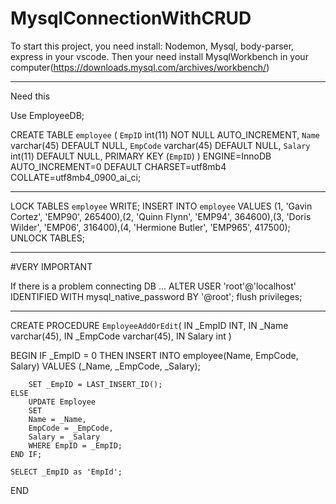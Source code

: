 # MysqlConnectionWithCRUD
To start this project, you need install:
Nodemon, Mysql, body-parser, express in your vscode.
Then your need install MysqlWorkbench in your computer(https://downloads.mysql.com/archives/workbench/)

-----------------------------------------------------

Need this

Use EmployeeDB;

CREATE TABLE `employee` (
	`EmpID` int(11) NOT NULL AUTO_INCREMENT,
    `Name` varchar(45) DEFAULT NULL,
    `EmpCode` varchar(45) DEFAULT NULL,
    `Salary` int(11) DEFAULT NULL,
    PRIMARY KEY (`EmpID`)
) ENGINE=InnoDB AUTO_INCREMENT=0 DEFAULT CHARSET=utf8mb4 COLLATE=utf8mb4_0900_ai_ci;

------------------------------------------------------------------

LOCK TABLES `employee` WRITE;
INSERT INTO `employee` VALUES (1, 'Gavin Cortez', 'EMP90', 265400),(2, 'Quinn Flynn', 'EMP94', 364600),(3, 'Doris Wilder', 'EMP06', 316400),(4, 'Hermione Butler', 'EMP965', 417500);
UNLOCK TABLES;

------------------------------------------------------------------
#VERY IMPORTANT


If there is a problem connecting DB ...
ALTER USER 'root'@'localhost' IDENTIFIED WITH mysql_native_password BY '@root';
flush privileges;

------------------------------------------------------------------




CREATE PROCEDURE `EmployeeAddOrEdit`(
IN _EmpID INT,
IN _Name varchar(45),
IN _EmpCode varchar(45),
IN Salary int
)

BEGIN
	IF _EmpID = 0 THEN
		INSERT INTO employee(Name, EmpCode, Salary)
		VALUES (_Name, _EmpCode, _Salary);

		SET _EmpID = LAST_INSERT_ID();
	ELSE
		UPDATE Employee
		SET
		Name = _Name,
		EmpCode = _EmpCode,
		Salary = _Salary
		WHERE EmpID = _EmpID;
	END IF;

	SELECT _EmpID as 'EmpId';
END

